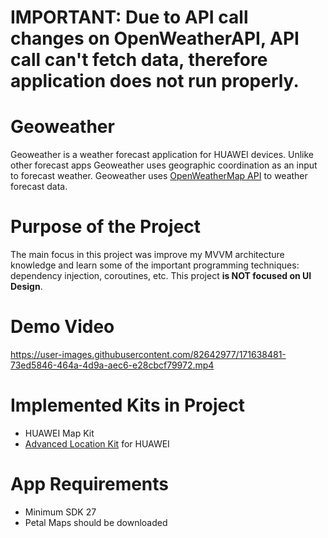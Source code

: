 # IMPORTANT: Due to API call changes on OpenWeatherAPI, API call can't fetch data, therefore application does not run properly.

# Geoweather
  Geoweather is a weather forecast application for HUAWEI devices. Unlike other forecast apps Geoweather uses geographic coordination as an input to forecast weather. Geoweather uses [OpenWeatherMap API](https://openweathermap.org/api) to weather forecast data.

# Purpose of the Project
  The main focus in this project was improve my MVVM architecture knowledge and learn some of the important programming techniques: dependency injection, coroutines, etc. This project **is NOT focused on UI Design**.

# Demo Video
https://user-images.githubusercontent.com/82642977/171638481-73ed5846-464a-4d9a-aec6-e28cbcf79972.mp4

# Implemented Kits in Project
-  HUAWEI Map Kit
-  [Advanced Location Kit](https://github.com/talhaoz/advanced-location) for HUAWEI

# App Requirements
- Minimum SDK 27
- Petal Maps should be downloaded
